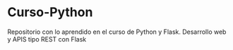 # Curso-Python
Repositorio con lo aprendido en el curso de Python y Flask. Desarrollo web y APIS tipo REST con Flask
